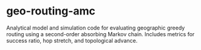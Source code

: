 # geo-routing-amc
Analytical model and simulation code for evaluating geographic greedy routing using a second-order absorbing Markov chain. Includes metrics for success ratio, hop stretch, and topological advance.
